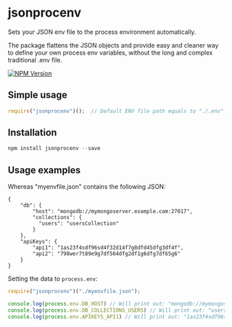 # jsonprocenv
Sets your JSON env file to the process environment automatically.

The package flattens the JSON objects and provide easy and cleaner way to define your own process env variables, without the long and complex traditional .env file.

[![NPM Version][npm-image]][npm-url]


## Simple usage
```js
require("jsonprocenv")();  // Default ENV file path equals to "./.env".
```

## Installation
```js
npm install jsonprocenv --save
```

## Usage examples
Whereas "myenvfile.json" contains the following JSON:
```
{
    "db": {
        "host": "mongodb://mymongoserver.example.com:27017",
        "collections": {
          "users": "usersCollection"
        }
    },
    "apiKeys": {
        "api1": "1as23f4sdf96sd4f32d14f7g8dfd45dfg3df4f",
        "api2": "798wer7t89e9g7df564dfg2df1g6dfg7df65g6"
    }
}
```

Setting the data to `process.env`:
```js
require("jsonprocenv")("./myenvfile.json");

console.log(process.env.DB_HOST) // Will print out: "mongodb://mymongoserver.example.com:27017"
console.log(process.env.DB_COLLECTIONS_USERS) // Will print out: "usersCollection"
console.log(process.env.APIKEYS_API1) // Will print out: "1as23f4sdf96sd4f32d14f7g8dfd45dfg3df4f"
```



[npm-image]: https://img.shields.io/badge/npm-v1.0.0-blue.svg
[npm-url]: https://www.npmjs.com/package/jsonprocenv
